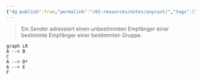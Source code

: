 ```yaml
---
{"dg-publish":true,"permalink":"/02-resources/notes/anycast/","tags":["#informatik/netzwerk"],"noteIcon":"","updated":"2025-09-10T16:35:08.000+02:00"}
---
```


> Ein Sender adressiert einen unbestimmten Empfänger einer bestimmte Empfänger einer bestimmten Gruppe.
```mermaid
graph LR
A --> B
C
A --> D*
A --> E
F
```
